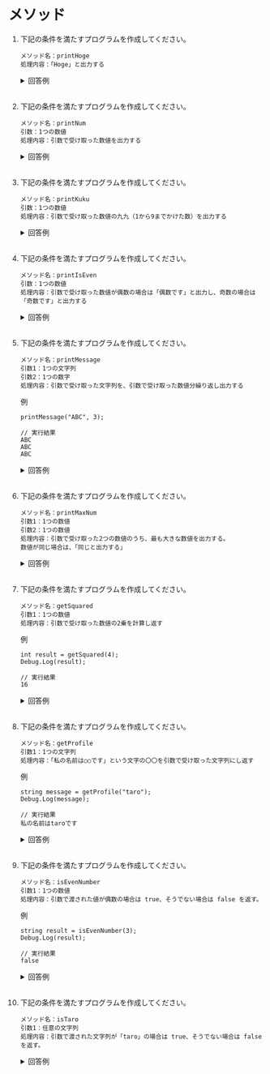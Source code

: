 # メソッド

1. 下記の条件を満たすプログラムを作成してください。

    ```
    メソッド名：printHoge  
    処理内容：「Hoge」と出力する
    ```

    <details><summary>回答例</summary><div>
            
    ```
    public static void printHoge() {
        Debug.Log("Hoge");
    }
    ```
            
    </div></details>
        

    <br>
	
2. 下記の条件を満たすプログラムを作成してください。

    ```
    メソッド名：printNum  
    引数：1つの数値  
    処理内容：引数で受け取った数値を出力する
    ```

    <details><summary>回答例</summary><div>
            
    ```
    public static void printNum(int num) {
        Debug.Log(num);
    }
    ```
            
    </div></details>
        

    <br>
	
3. 下記の条件を満たすプログラムを作成してください。

    ```
    メソッド名：printKuku  
    引数：1つの数値  
    処理内容：引数で受け取った数値の九九（1から9までかけた数）を出力する
    ```

    <details><summary>回答例</summary><div>
            
    ```
    public static void printKuku(int num) {
        for (int i = 1; i <= 9; i++) {
            Debug.Log(num * i);
        }
    }
    ```
            
    </div></details>
        

    <br>
	
4. 下記の条件を満たすプログラムを作成してください。

    ```
    メソッド名：printIsEven  
    引数：1つの数値  
    処理内容：引数で受け取った数値が偶数の場合は「偶数です」と出力し、奇数の場合は「奇数です」と出力する
    ```

    <details><summary>回答例</summary><div>
            
    ```
    public static void printIsEven(int num) {
        if (num % 2 == 0) {
            Debug.Log("偶数です");
        } else {
            Debug.Log("奇数です");
        }
    }
    ```
            
    </div></details>
        
    <br>
	
5. 下記の条件を満たすプログラムを作成してください。

    ```
    メソッド名：printMessage  
    引数1：1つの文字列  
    引数2：1つの数字  
    処理内容：引数で受け取った文字列を、引数で受け取った数値分繰り返し出力する
    ```
	
    例
        
    ```
    printMessage("ABC", 3);
        
    // 実行結果
    ABC
    ABC
    ABC
    ```

    <details><summary>回答例</summary><div>
            
    ```
    public static void printMessage(string str, int count) {
        for (int i = 0; i < count; i++) {
            Debug.Log(str);
        }
    }
    ```
            
    </div></details>
        

    <br>
	
6. 下記の条件を満たすプログラムを作成してください。

    ```
    メソッド名：printMaxNum  
    引数1：1つの数値  
    引数2：1つの数値  
    処理内容：引数で受け取った2つの数値のうち、最も大きな数値を出力する。  
    数値が同じ場合は、「同じと出力する」
    ```

    <details><summary>回答例</summary><div>
            
    ```
    public static void printMaxNum(int num1, int num2) {
        if (num1 > num2) {
            Debug.Log(num1);
        } else if (num1 < num2) {
            Debug.Log(num2);
        } else {
            Debug.Log("同じ");
        }
    }
    ```
            
    </div></details>
        

    <br>
	
7. 下記の条件を満たすプログラムを作成してください。

    ```
    メソッド名：getSquared  
    引数1：1つの数値  
    処理内容：引数で受け取った数値の2乗を計算し返す
    ```
	
    例
	
    ```
    int result = getSquared(4);
    Debug.Log(result);
        
    // 実行結果
    16
    ```
        
    <details><summary>回答例</summary><div>
            
    ```
    public static int getSquared(int num) {
        return num * num;
    }
    ```
            
    </div></details>
        

    <br>
	
8. 下記の条件を満たすプログラムを作成してください。

    ```
    メソッド名：getProfile
    引数1：1つの文字列  
    処理内容：「私の名前は○○です」という文字の〇〇を引数で受け取った文字列にし返す
    ```
	
    例
        
    ```
    string message = getProfile("taro");
    Debug.Log(message);
        
    // 実行結果
    私の名前はtaroです
    ```
	
    <details><summary>回答例</summary><div>
            
    ```
    public static string getProfile(string name) {
        string msg = "私の名前は" + name + "です";
        return msg;
    }
    ```
            
    </div></details>
        
    <br>
	
9. 下記の条件を満たすプログラムを作成してください。

    ```
    メソッド名：isEvenNumber  
    引数1：1つの数値  
    処理内容：引数で渡された値が偶数の場合は true、そうでない場合は false を返す。
    ```
	
    例
        
    ```
    string result = isEvenNumber(3);
    Debug.Log(result);
        
    // 実行結果
    false
    ```
	
    <details><summary>回答例</summary><div>
            
    ```
    public static string isEvenNumber(int num) {
        if (num % 2 == 0) {
            return "true";
        } else {
            return "false";
        }
    }
    ```
            
    </div></details>
        

    <br>
	
10. 下記の条件を満たすプログラムを作成してください。

    ```
    メソッド名：isTaro  
    引数1：任意の文字列  
    処理内容：引数で渡された文字列が「taro」の場合は true、そうでない場合は false を返す。
    ```
	
    <details><summary>回答例</summary><div>
            
    ```
    public static string isTaro(string str) {
        if (str == "taro") {
            return "true";
        } else {
            return "false";
        }
    }
    ```
            
    </div></details>
        

    <br>
